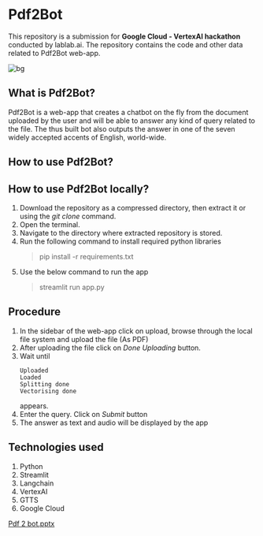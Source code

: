 # Pdf2Bot
This repository is a submission for **Google Cloud - VertexAI hackathon** conducted by lablab.ai. The repository contains the code and other data related to Pdf2Bot web-app. 


![bg](https://github.com/SrinadhVura/Pdf2Bot/assets/83588454/9d3c30e2-42d3-41ec-80d2-b32a598a1463)

## What is Pdf2Bot?
Pdf2Bot is a web-app that creates a chatbot on the fly from the document uploaded by the user and will be able to answer any kind of query related to the file. The thus built bot also outputs the answer in one of the seven widely accepted accents of English, world-wide.

## How to use Pdf2Bot?


## How to use Pdf2Bot locally?
1. Download the repository as a compressed directory, then extract it or using the *git clone* command.
2. Open the terminal.
3. Navigate to the directory where extracted repository is stored.
4. Run the following command to install required python libraries
   > pip install -r requirements.txt
5. Use the below command to run the app
   > streamlit run app.py

## Procedure
1. In the sidebar of the web-app click on upload, browse through the local file system and upload the file (As PDF)
2. After uploading the file click on *Done Uploading* button.
3. Wait until
   ```
   Uploaded
   Loaded
   Splitting done
   Vectorising done
   ```
   appears.
4. Enter the query. Click on *Submit* button
5. The answer as text and audio will be displayed by the app


## Technologies used
1. Python
2. Streamlit
3. Langchain
4. VertexAI
5. GTTS
6. Google Cloud


   
[Pdf 2 bot.pptx](https://github.com/SrinadhVura/Pdf2Bot/files/11995420/Pdf.2.bot.pptx)
